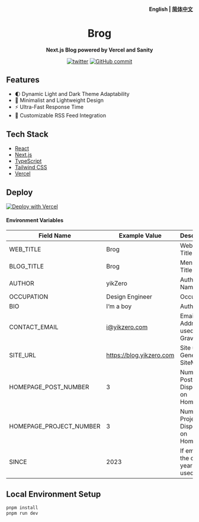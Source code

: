 <h4 align="right"><strong>English</strong> | <a href="https://github.com/yikZero/Brog-Sanity/blob/main/README_CN.md">简体中文</a></h4>
<h1 align="center">Brog</h1>

<p align="center"><strong>Next.js Blog powered by Vercel and Sanity</strong></p>

<div align="center">
    <a href="https://twitter.com/yikZero" target="_blank">
    <img alt="twitter" src="https://img.shields.io/badge/follow-yikZero-blue?logo=Twitter"></a>
    <a href="https://github.com/yikZero/Brog-Sanity/blob/main/LICENSE" target="_blank">
    <img alt="GitHub commit" src="https://img.shields.io/github/license/yikZero/Brog-Sanity"></a>
</div>

## Features

- 🌓 Dynamic Light and Dark Theme Adaptability
- 📏 Minimalist and Lightweight Design
- ⚡ Ultra-Fast Response Time
- 📡 Customizable RSS Feed Integration

## Tech Stack

- [React](https://react.dev/)
- [Next.js](https://nextjs.org/)
- [TypeScript](https://www.typescriptlang.org/)
- [Tailwind CSS](https://tailwindcss.com/)
- [Vercel](https://vercel.com/)

## Deploy


[![Deploy with Vercel](https://vercel.com/button)](https://vercel.com/new/clone?repository-url=https%3A%2F%2Fgithub.com%2FyikZero%2FBrog-Sanity&env=NEXT_PUBLIC_SANITY_PROJECT_ID,NEXT_PUBLIC_SANITY_DATASET&envDescription=%E8%BF%9E%E6%8E%A5%20Sanity%20%E6%95%B0%E6%8D%AE%E5%BA%93%E6%89%80%E9%9C%80%E5%86%85%E5%AE%B9&envLink=https%3A%2F%2Fwww.sanity.io%2Fguides%2Fnextjs-app-router-live-preview&project-name=brog-sanity&repository-name=Brog-Sanity&demo-title=Brog%20Demo&demo-description=A%20ISR%20Blog%20using%20Next.js%20and%20Sanity&demo-url=https%3A%2F%2Fblog.yikzero.com%2F)

#### Environment Variables

| Field Name               | Example Value                                      | Description                            |
|--------------------------|-----------------------------------------------------|----------------------------------------|
| WEB_TITLE                | Brog                                              | Website Title                          |
| BLOG_TITLE               | Brog                                              | Menu Bar Title                         |
| AUTHOR                   | yikZero                                           | Author Name                            |
| OCCUPATION               | Design Engineer                                   | Occupation                             |
| BIO                      | I‘m a boy                                         | Author Bio                             |
| CONTACT_EMAIL            | i@yikzero.com                                     | Email Address, used for Gravatar       |
| SITE_URL                 | https://blog.yikzero.com                           | Site url, Generate SiteMap             |
| HOMEPAGE_POST_NUMBER     | 3                                                   | Number of Posts Displayed on Homepage  |
| HOMEPAGE_PROJECT_NUMBER  | 3                                                   | Number of Projects Displayed on Homepage |
| SINCE                    | 2023                                                | If empty, the current year is used     |

## Local Environment Setup

```bash
pnpm install
pnpm run dev
```